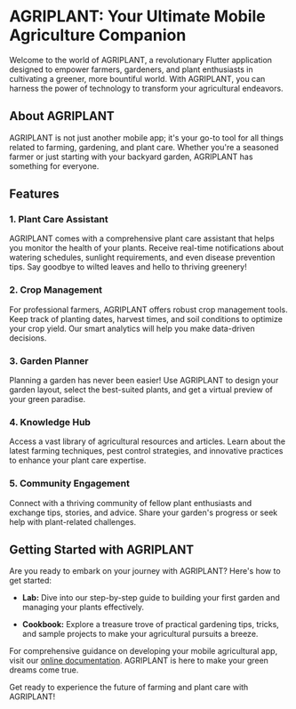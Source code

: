 # AGRIPLANT: Your Ultimate Mobile Agriculture Companion

Welcome to the world of AGRIPLANT, a revolutionary Flutter application designed to empower farmers, gardeners, and plant enthusiasts in cultivating a greener, more bountiful world. With AGRIPLANT, you can harness the power of technology to transform your agricultural endeavors.

## About AGRIPLANT

AGRIPLANT is not just another mobile app; it's your go-to tool for all things related to farming, gardening, and plant care. Whether you're a seasoned farmer or just starting with your backyard garden, AGRIPLANT has something for everyone.

## Features

### 1. Plant Care Assistant
AGRIPLANT comes with a comprehensive plant care assistant that helps you monitor the health of your plants. Receive real-time notifications about watering schedules, sunlight requirements, and even disease prevention tips. Say goodbye to wilted leaves and hello to thriving greenery!

### 2. Crop Management
For professional farmers, AGRIPLANT offers robust crop management tools. Keep track of planting dates, harvest times, and soil conditions to optimize your crop yield. Our smart analytics will help you make data-driven decisions.

### 3. Garden Planner
Planning a garden has never been easier! Use AGRIPLANT to design your garden layout, select the best-suited plants, and get a virtual preview of your green paradise.

### 4. Knowledge Hub
Access a vast library of agricultural resources and articles. Learn about the latest farming techniques, pest control strategies, and innovative practices to enhance your plant care expertise.

### 5. Community Engagement
Connect with a thriving community of fellow plant enthusiasts and exchange tips, stories, and advice. Share your garden's progress or seek help with plant-related challenges.

## Getting Started with AGRIPLANT

Are you ready to embark on your journey with AGRIPLANT? Here's how to get started:

- **Lab:** Dive into our step-by-step guide to building your first garden and managing your plants effectively.

- **Cookbook:** Explore a treasure trove of practical gardening tips, tricks, and sample projects to make your agricultural pursuits a breeze.

For comprehensive guidance on developing your mobile agricultural app, visit our [online documentation](https://docs.flutter.dev/). AGRIPLANT is here to make your green dreams come true.

Get ready to experience the future of farming and plant care with AGRIPLANT!
